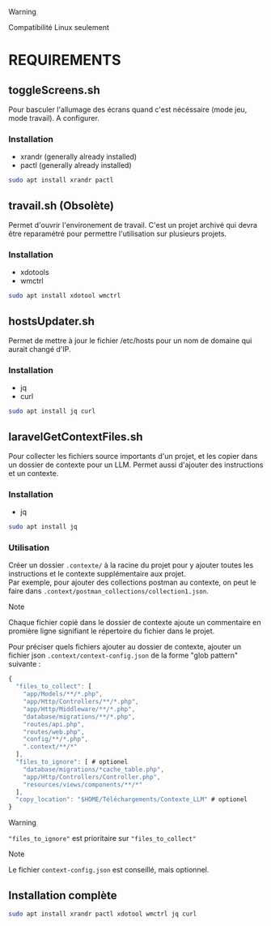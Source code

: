 > [!WARNING]
> Compatibilité Linux seulement
# REQUIREMENTS

## toggleScreens.sh
Pour basculer l'allumage des écrans quand c'est nécéssaire (mode jeu, mode travail).
A configurer.
### Installation
- xrandr (generally already installed)
- pactl (generally already installed)
```bash
sudo apt install xrandr pactl
```
## travail.sh (Obsolète)
Permet d'ouvrir l'environement de travail. C'est un projet archivé qui devra être reparamétré pour permettre l'utilisation sur plusieurs projets.
### Installation
- xdotools
- wmctrl
```bash
sudo apt install xdotool wmctrl
```
## hostsUpdater.sh
Permet de mettre à jour le fichier /etc/hosts pour un nom de domaine qui aurait changé d'IP.
### Installation
- jq
- curl
```bash
sudo apt install jq curl
```
## laravelGetContextFiles.sh
Pour collecter les fichiers source importants d'un projet, et les copier dans un dossier de contexte pour un LLM. Permet aussi d'ajouter des instructions et un contexte.
### Installation
- jq
```bash
sudo apt install jq
```
### Utilisation
Créer un dossier ```.contexte/``` à la racine du projet pour y ajouter toutes les instructions et le contexte supplémentaire aux projet.  
Par exemple, pour ajouter des collections postman au contexte, on peut le faire dans ```.context/postman_collections/collection1.json```.
> [!NOTE]
> Chaque fichier copié dans le dossier de contexte ajoute un commentaire en promière ligne signifiant le répertoire du fichier dans le projet.

Pour préciser quels fichiers ajouter au dossier de contexte, ajouter un fichier json ```.context/context-config.json``` de la forme "glob pattern" suivante :
```js
{
  "files_to_collect": [
    "app/Models/**/*.php",
    "app/Http/Controllers/**/*.php",
    "app/Http/Middleware/**/*.php",
    "database/migrations/**/*.php",
    "routes/api.php",
    "routes/web.php",
    "config/**/*.php",
    ".context/**/*"
  ],
  "files_to_ignore": [ # optionel
    "database/migrations/*cache_table.php",
    "app/Http/Controllers/Controller.php",
    "resources/views/components/**/*"
  ],
  "copy_location": "$HOME/Téléchargements/Contexte_LLM" # optionel
}
```
> [!WARNING]
>  ```"files_to_ignore"``` est prioritaire sur ```"files_to_collect"```

> [!NOTE]
> Le fichier ```context-config.json``` est conseillé, mais optionnel.


## Installation complète
```bash
sudo apt install xrandr pactl xdotool wmctrl jq curl
```

